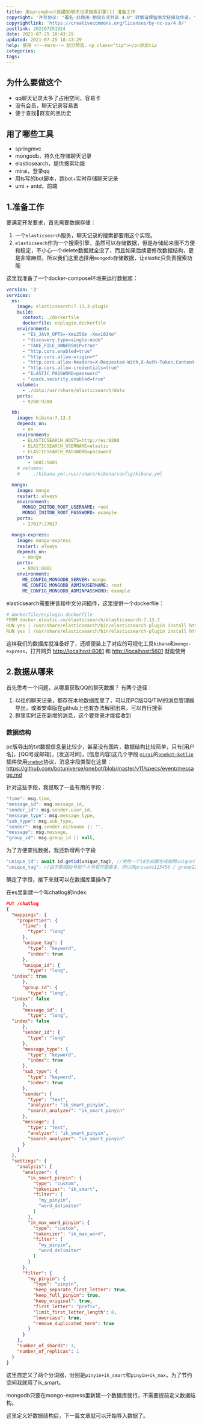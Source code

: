```yaml
---
title: 用springboot自建QQ聊天记录搜索引擎(1) 准备工作
copyright: '许可协议: "署名-非商用-相同方式共享 4.0" 转载请保留原文链接及作者。'
copyrightlink: 'https://creativecommons.org/licenses/by-nc-sa/4.0/'
postlink: 202107251924
date: 2021-07-25 18:43:29
updated: 2021-07-25 18:43:29
help: 使用 <!--more--> 划分预览，<p class="tip"></p>添加tip
categories:
tags:
---
```



<!--more-->
## 为什么要做这个

- qq聊天记录太多了占用空间，容易卡
- 没有会员，聊天记录容易丢
- 便于查找🐶群友的黑历史

## 用了哪些工具

- springmvc
- mongodb，持久化存储聊天记录
- elasticsearch，提供搜索功能
- mirai，登录qq
- 用ts写的bot脚本，跑bot+实时存储聊天记录
- umi + antd，前端

## 1.准备工作

要满足开发要求，首先需要数据存储：

1. 一个`elasticsearch`服务，聊天记录的搜索都要用这个实现。
2. `elasticseach`作为一个搜索引擎，虽然可以存储数据，但是存储起来很不方便和稳定，不小心一个delete数据就全没了，而且如果后续要修改数据结构，更是非常麻烦，所以我们这里选择用`mongodb`存储数据，让elastic只负责搜索功能

这里我准备了一个docker-compose环境来运行数据库：

```yml
version: '3'
services: 
  es:
    image: elasticsearch:7.13.3-plugin
    build:
      context: ./dockerfile
      dockerfile: esplugin.dockerfile
    environment:
      - "ES_JAVA_OPTS=-Xms256m -Xmx1024m"
      - "discovery.type=single-node"
      - "TAKE_FILE_OWNERSHIP=true"
      - "http.cors.enabled=true"
      - "http.cors.allow-origin=*"
      - "http.cors.allow-headers=X-Requested-With,X-Auth-Token,Content-Type,Content-Length,Authorization"
      - "http.cors.allow-credentials=true"
      - "ELASTIC_PASSWORD=password"
      - "xpack.security.enabled=true"
    volumes:
      - ./data:/usr/share/elasticsearch/data
    ports:
      - 9200:9200

  kb:
    image: kibana:7.13.3
    depends_on:
      - es
    environment: 
      - ELASTICSEARCH_HOSTS=http://es:9200
      - ELASTICSEARCH_USERNAME=elastic
      - ELASTICSEARCH_PASSWORD=password
    ports: 
        - 5601:5601
    # volumes:
    #   - ./kibana.yml:/usr/share/kibana/config/kibana.yml

  mongo:
    image: mongo
    restart: always
    environment:
      MONGO_INITDB_ROOT_USERNAME: root
      MONGO_INITDB_ROOT_PASSWORD: example
    ports:
      - 27017:27017

  mongo-express:
    image: mongo-express
    restart: always
    depends_on:
      - mongo
    ports:
      - 8081:8081
    environment:
      ME_CONFIG_MONGODB_SERVER: mongo
      ME_CONFIG_MONGODB_ADMINUSERNAME: root
      ME_CONFIG_MONGODB_ADMINPASSWORD: example
```

elasticsearch需要拼音和中文分词插件，这里提供一个dockerfile：

```yml
# dockerfile/esplugin.dockerfile
FROM docker.elastic.co/elasticsearch/elasticsearch:7.13.3
RUN yes | /usr/share/elasticsearch/bin/elasticsearch-plugin install https://ghproxy.com/https://github.com/medcl/elasticsearch-analysis-ik/releases/download/v7.13.3/elasticsearch-analysis-ik-7.13.3.zip
RUN yes | /usr/share/elasticsearch/bin/elasticsearch-plugin install https://ghproxy.com/https://github.com/medcl/elasticsearch-analysis-pinyin/releases/download/v7.13.3/elasticsearch-analysis-pinyin-7.13.3.zip
```

这样我们的数据库就准备好了，还顺便装上了对应的可视化工具`kibana`和`mongo-express`，打开网页 <http://localhost:8081> 和 <http://localhost:5601> 就能使用

## 2.数据从哪来

首先思考一个问题，从哪里获取QQ的聊天数据？
有两个途径：

1. 以往的聊天记录，都存在本地数据库里了，可以用PC版QQ/TIM的消息管理器导出，或者安卓版在github上也有办法解密出来，可以自行搜索
2. 群里实时正在新增的消息，这个要登录才能接收到

### 数据结构

pc版导出的txt数据信息量比较少，甚至没有图片，数据结构比较简单，只有[用户名]，[QQ号或邮箱]，[发送时间]，[信息内容]这几个字段
[`mirai`](https://github.com/project-mirai)的[`onebot-kotlin`](https://github.com/yyuueexxiinngg/onebot-kotlin)插件使用[`onebot`](https://github.com/botuniverse/onebot)协议，消息字段类型在这里：<https://github.com/botuniverse/onebot/blob/master/v11/specs/event/message.md>

针对这些字段，我提取了一些有用的字段：

```javascript
"time": msg.time,
"message_id": msg.message_id,
"sender_id": msg.sender.user_id,
"message_type": msg.message_type,
"sub_type": msg.sub_type,
"sender": msg.sender.nickname || '',
"message": msg.message,
"group_id": msg.group_id || null,
```

为了方便查找数据，我还新增两个字段

```js
"unique_id": await id.getid(unique_tag), //使用一个id生成器生成按照uniquetag分组，连续递增的id，方便按照聊天记录发表顺序前后检索
"unique_tag": //由于群组QQ号和个人号有可能重复，所以用private123456 / group123456的格式，标注不同的会话
```

确定了字段，接下来就可以在数据库里操作了

在es里新建一个叫chatlog的index:

```json
PUT /chatlog
{
  "mappings": {
    "properties": {
      "time": {
        "type": "long"
      },
      "unique_tag": {
        "type": "keyword",
        "index": true
      },
      "unique_id": {
        "type": "long",
  "index": true
      },
      "group_id": {
        "type": "long",
  "index": false
      },
      "message_id": {
        "type": "long",
  "index": false
      },
      "sender_id": {
        "type": "long"
      },
      "message_type": {
        "type": "keyword",
        "index": true
      },
      "sub_type": {
        "type": "keyword",
        "index": true
      },
      "sender": {
        "type": "text",
        "analyzer": "ik_smart_pinyin",
        "search_analyzer": "ik_smart_pinyin"
      },
      "message": {
        "type": "text",
        "analyzer": "ik_smart_pinyin",
        "search_analyzer": "ik_smart_pinyin"
      }
    }
  },
  "settings": {
    "analysis": {
      "analyzer": {
        "ik_smart_pinyin": {
          "type": "custom",
          "tokenizer": "ik_smart",
          "filter": [
            "my_pinyin",
            "word_delimiter"
          ]
        },
        "ik_max_word_pinyin": {
          "type": "custom",
          "tokenizer": "ik_max_word",
          "filter": [
            "my_pinyin",
            "word_delimiter"
          ]
        }
      },
      "filter": {
        "my_pinyin": {
          "type": "pinyin",
          "keep_separate_first_letter": true,
          "keep_full_pinyin": true,
          "keep_original": true,
          "first_letter": "prefix",
          "limit_first_letter_length": 8,
          "lowercase": true,
          "remove_duplicated_term": true
        }
      }
    },
    "number_of_shards": 3,
    "number_of_replicas": 1
  }
}
```

这里自定义了两个分词器，分别是`pinyin+ik_smart`和`pinyin+ik_max`，为了节约空间我就用了ik_smart。

mongodb只要在mongo-express里新建一个数据库就行，不需要提前定义数据结构。

这里定义好数据结构后，下一篇文章就可以开始导入数据了。
